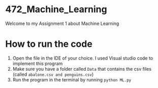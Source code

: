 # 472_Machine_Learning
Welcome to my Assignment 1 about Machine Learning

# How to run the code
1. Open the file in the IDE of your choice. I used Visual studio code to implement this program
2. Make sure you have a folder called ```Data``` that contains the csv files (called ```abalone.csv and penguins.csv```)
2. Run the program in the terminal by running `python ML.py`
